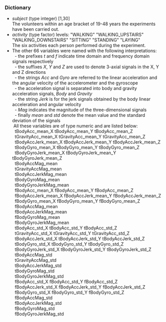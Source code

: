 ### Dictionary
* _subject_ (type integer) [1,30] <br />
The volunteers within an age bracket of 19-48 years the experiments have been carried out.
* _activity_ (type factor) levels: "WALKING" "WALKING_UPSTAIRS" "WALKING_DOWNSTAIRS" "SITTING" "STANDING" "LAYING" <br />
The six activities each person performed during the experiment.
* The other 66 variables were named with the following interpretations: <br />
&nbsp;&nbsp;- the prefixes _t_ and _f_ indicate time domain and frequency domain signals respectively <br />
&nbsp;&nbsp;- the suffixes _X_, _Y_ and _Z_ are used to denote 3-axial signals in the X, Y and Z directions <br />
&nbsp;&nbsp;- the strings _Acc_ and _Gyro_ are referred to the linear acceleration and the angular velocity of the accelerometer and the gyroscope <br />
&nbsp;&nbsp;- the acceleration signal is separated into body and gravity acceleration signals, _Body_ and _Gravity_ <br />
&nbsp;&nbsp;- the string _Jerk_ is for the jerk signals obtained by the body linear acceleration and angular velocity <br />
&nbsp;&nbsp;- _Mag_ indicates the magnitude of the three-dimensional signals <br />
&nbsp;&nbsp;- finally _mean_ and _std_ denote the mean value and the standard deviation of the signals <br />
&nbsp;All these variables are of type numeric and are listed below: <br />
&nbsp;&nbsp;tBodyAcc_mean_X   tBodyAcc_mean_Y   tBodyAcc_mean_Z <br />
&nbsp;&nbsp;tGravityAcc_mean_X   tGravityAcc_mean_Y   tGravityAcc_mean_Z <br />
&nbsp;&nbsp;tBodyAccJerk_mean_X   tBodyAccJerk_mean_Y   tBodyAccJerk_mean_Z <br />
&nbsp;&nbsp;tBodyGyro_mean_X   tBodyGyro_mean_Y   tBodyGyro_mean_Z <br />
&nbsp;&nbsp;tBodyGyroJerk_mean_X   tBodyGyroJerk_mean_Y   tBodyGyroJerk_mean_Z <br />
&nbsp;&nbsp;tBodyAccMag_mean <br />
&nbsp;&nbsp;tGravityAccMag_mean <br />
&nbsp;&nbsp;tBodyAccJerkMag_mean <br />
&nbsp;&nbsp;tBodyGyroMag_mean <br />
&nbsp;&nbsp;tBodyGyroJerkMag_mean <br />
&nbsp;&nbsp;fBodyAcc_mean_X   fBodyAcc_mean_Y   fBodyAcc_mean_Z <br />
&nbsp;&nbsp;fBodyAccJerk_mean_X   fBodyAccJerk_mean_Y   fBodyAccJerk_mean_Z <br />
&nbsp;&nbsp;fBodyGyro_mean_X   fBodyGyro_mean_Y   fBodyGyro_mean_Z <br />
&nbsp;&nbsp;fBodyAccMag_mean <br />
&nbsp;&nbsp;fBodyAccJerkMag_mean <br />
&nbsp;&nbsp;fBodyGyroMag_mean <br />
&nbsp;&nbsp;fBodyGyroJerkMag_mean <br />
&nbsp;&nbsp;tBodyAcc_std_X   tBodyAcc_std_Y   tBodyAcc_std_Z <br />
&nbsp;&nbsp;tGravityAcc_std_X   tGravityAcc_std_Y   tGravityAcc_std_Z <br />
&nbsp;&nbsp;tBodyAccJerk_std_X   tBodyAccJerk_std_Y   tBodyAccJerk_std_Z <br />
&nbsp;&nbsp;tBodyGyro_std_X   tBodyGyro_std_Y   tBodyGyro_std_Z <br />
&nbsp;&nbsp;tBodyGyroJerk_std_X   tBodyGyroJerk_std_Y   tBodyGyroJerk_std_Z <br />
&nbsp;&nbsp;tBodyAccMag_std <br />
&nbsp;&nbsp;tGravityAccMag_std <br />
&nbsp;&nbsp;tBodyAccJerkMag_std <br />
&nbsp;&nbsp;tBodyGyroMag_std <br />
&nbsp;&nbsp;tBodyGyroJerkMag_std <br />
&nbsp;&nbsp;fBodyAcc_std_X   fBodyAcc_std_Y   fBodyAcc_std_Z <br />
&nbsp;&nbsp;fBodyAccJerk_std_X   fBodyAccJerk_std_Y   fBodyAccJerk_std_Z <br />
&nbsp;&nbsp;fBodyGyro_std_X   fBodyGyro_std_Y   fBodyGyro_std_Z <br />
&nbsp;&nbsp;fBodyAccMag_std <br />
&nbsp;&nbsp;fBodyAccJerkMag_std <br />
&nbsp;&nbsp;fBodyGyroMag_std <br />
&nbsp;&nbsp;fBodyGyroJerkMag_std <br />
